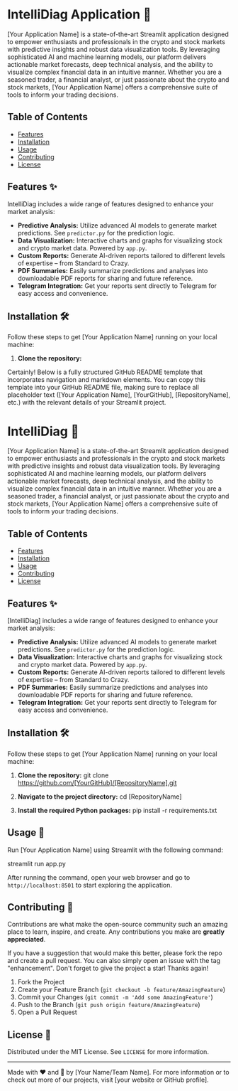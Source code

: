 # IntelliDiag Application 🚀

[Your Application Name] is a state-of-the-art Streamlit application designed to empower enthusiasts and professionals in the crypto and stock markets with predictive insights and robust data visualization tools. By leveraging sophisticated AI and machine learning models, our platform delivers actionable market forecasts, deep technical analysis, and the ability to visualize complex financial data in an intuitive manner. Whether you are a seasoned trader, a financial analyst, or just passionate about the crypto and stock markets, [Your Application Name] offers a comprehensive suite of tools to inform your trading decisions.

## Table of Contents

- [Features](#features-)
- [Installation](#installation-)
- [Usage](#usage-)
- [Contributing](#contributing-)
- [License](#license-)

## Features ✨

IntelliDiag includes a wide range of features designed to enhance your market analysis:

- **Predictive Analysis:** Utilize advanced AI models to generate market predictions. See `predictor.py` for the prediction logic.
- **Data Visualization:** Interactive charts and graphs for visualizing stock and crypto market data. Powered by `app.py`.
- **Custom Reports:** Generate AI-driven reports tailored to different levels of expertise – from Standard to Crazy.
- **PDF Summaries:** Easily summarize predictions and analyses into downloadable PDF reports for sharing and future reference.
- **Telegram Integration:** Get your reports sent directly to Telegram for easy access and convenience.

## Installation 🛠

Follow these steps to get [Your Application Name] running on your local machine:

1. **Clone the repository:**

Certainly! Below is a fully structured GitHub README template that incorporates navigation and markdown elements. You can copy this template into your GitHub README file, making sure to replace all placeholder text ([Your Application Name], [YourGitHub], [RepositoryName], etc.) with the relevant details of your Streamlit project.


# IntelliDiag 🚀

[Your Application Name] is a state-of-the-art Streamlit application designed to empower enthusiasts and professionals in the crypto and stock markets with predictive insights and robust data visualization tools. By leveraging sophisticated AI and machine learning models, our platform delivers actionable market forecasts, deep technical analysis, and the ability to visualize complex financial data in an intuitive manner. Whether you are a seasoned trader, a financial analyst, or just passionate about the crypto and stock markets, [Your Application Name] offers a comprehensive suite of tools to inform your trading decisions.

## Table of Contents

- [Features](#features-)
- [Installation](#installation-)
- [Usage](#usage-)
- [Contributing](#contributing-)
- [License](#license-)

## Features ✨

[IntelliDiag] includes a wide range of features designed to enhance your market analysis:

- **Predictive Analysis:** Utilize advanced AI models to generate market predictions. See `predictor.py` for the prediction logic.
- **Data Visualization:** Interactive charts and graphs for visualizing stock and crypto market data. Powered by `app.py`.
- **Custom Reports:** Generate AI-driven reports tailored to different levels of expertise – from Standard to Crazy.
- **PDF Summaries:** Easily summarize predictions and analyses into downloadable PDF reports for sharing and future reference.
- **Telegram Integration:** Get your reports sent directly to Telegram for easy access and convenience.

## Installation 🛠

Follow these steps to get [Your Application Name] running on your local machine:

1. **Clone the repository:**
git clone https://github.com/[YourGitHub]/[RepositoryName].git



2. **Navigate to the project directory:**
cd [RepositoryName]



3. **Install the required Python packages:**
pip install -r requirements.txt



## Usage 🚀

Run [Your Application Name] using Streamlit with the following command:

streamlit run app.py



After running the command, open your web browser and go to `http://localhost:8501` to start exploring the application.

## Contributing 🤝

Contributions are what make the open-source community such an amazing place to learn, inspire, and create. Any contributions you make are **greatly appreciated**.

If you have a suggestion that would make this better, please fork the repo and create a pull request. You can also simply open an issue with the tag "enhancement".
Don't forget to give the project a star! Thanks again!

1. Fork the Project
2. Create your Feature Branch (`git checkout -b feature/AmazingFeature`)
3. Commit your Changes (`git commit -m 'Add some AmazingFeature'`)
4. Push to the Branch (`git push origin feature/AmazingFeature`)
5. Open a Pull Request

## License 📝

Distributed under the MIT License. See `LICENSE` for more information.

---

Made with ❤️ and 🧠 by [Your Name/Team Name]. For more information or to check out more of our projects, visit [your website or GitHub profile].
